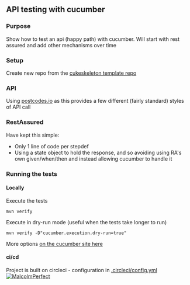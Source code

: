 ## API testing with cucumber
### Purpose
Show how to test an api (happy path) with cucumber. Will start with rest assured and add other mechanisms over time

### Setup
Create new repo from the [cukeskeleton template repo](https://github.com/MalcolmPerfect/cukeskeleton)

### API
Using [postcodes.io](https://postcodes.io/) as this provides a few different (fairly standard) styles of API call

### RestAssured
Have kept this simple: 
* Only 1 line of code per stepdef
* Using a state object to hold the response, and so avoiding using RA's own given/when/then
and instead allowing cucumber to handle it

### Running the tests
#### Locally
Execute the tests
```dos
mvn verify
```
Execute in dry-run mode (useful when the tests take longer to run)
```dos
mvn verify -D"cucumber.execution.dry-run=true"
```
More options [on the cucumber site here](https://cucumber.io/docs/cucumber/api/?lang=java#options)

#### ci/cd
Project is built on circleci - configuration in [.circleci/config.yml](.circleci/config.yml)
[![MalcolmPerfect](https://circleci.com/gh/MalcolmPerfect/cukeapi.svg?style=svg)](https://app.circleci.com/pipelines/github/MalcolmPerfect/cukeapi)

